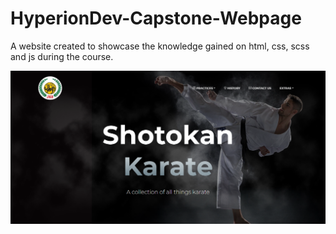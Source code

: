 # HyperionDev-Capstone-Webpage
A website created to showcase the knowledge gained on html, css, scss and js during the course.

![Homepage preview](https://raw.githubusercontent.com/Stephan-Botes/HyperionDev-Capstone-Webpage/main/Task%20File/assets/img/Capstone%20preview.png)
